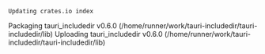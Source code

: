    Updating crates.io index
   Packaging tauri_includedir v0.6.0 (/home/runner/work/tauri-includedir/tauri-includedir/lib)
   Uploading tauri_includedir v0.6.0 (/home/runner/work/tauri-includedir/tauri-includedir/lib)
